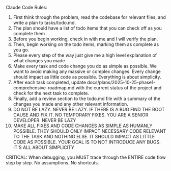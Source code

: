 Claude Code Rules:
1. First think through the problem, read the codebase for relevant files, and write a plan to tasks/todo.md.
2. The plan should have a list of todo items that you can check off as you complete them
3. Before you begin working, check in with me and I will verify the plan.
4. Then, begin working on the todo items, marking them as complete as you go.
5. Please every step of the way just give me a high level explanation of what changes you made
6. Make every task and code change you do as simple as possible. We want to avoid making any massive or complex changes. Every change should impact as little code as possible. Everything is about simplicity.
7. After each task completed, update docs/plans/2025-10-25-phase1-comprehensive-roadmap.md with the current status of the project and check for the next task to complete.
8. Finally, add a review section to the todo.md file with a summary of the changes you made and any other relevant information.
9. DO NOT BE LAZY. NEVER BE LAZY. IF THERE IS A BUG FIND THE ROOT CAUSE AND FIX IT. NO TEMPORARY FIXES. YOU ARE A SENIOR DEVELOPER. NEVER BE LAZY
10. MAKE ALL FIXES AND CODE CHANGES AS SIMPLE AS HUMANLY POSSIBLE. THEY SHOULD ONLY IMPACT NECESSARY CODE RELEVANT TO THE TASK AND NOTHING ELSE. IT SHOULD IMPACT AS LITTLE CODE AS POSSIBLE. YOUR GOAL IS TO NOT INTRODUCE ANY BUGS. IT'S ALL ABOUT SIMPLICITY


CRITICAL: When debugging, you MUST trace through the ENTIRE code flow step by step. No assumptions. No shortcuts.